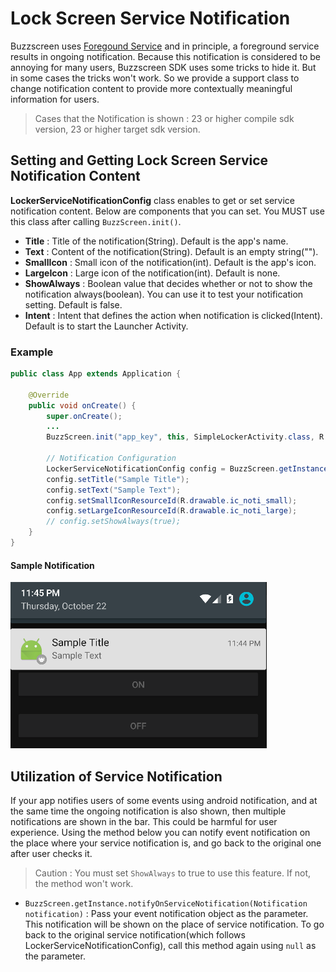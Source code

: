 # Lock Screen Service Notification
Buzzscreen uses [Foregound Service](http://developer.android.com/guide/components/services.html#Foreground) and in principle, a foreground service results in ongoing notification. Because this notification is considered to be annoying for many users, Buzzscreen SDK uses some tricks to hide it. But in some cases the tricks won't work. So we provide a support class to change notification content to provide more contextually meaningful information for users.

> Cases that the Notification is shown : 23 or higher compile sdk version, 23 or higher target sdk version.

## Setting and Getting Lock Screen Service Notification Content
**LockerServiceNotificationConfig** class enables to get or set service notification content. Below are components that you can set. You MUST use this class after calling `BuzzScreen.init()`.
- **Title** : Title of the notification(String). Default is the app's name.
- **Text** : Content of the notification(String). Default is an empty string("").
- **SmallIcon** : Small icon of the notification(int). Default is the app's icon.
- **LargeIcon** : Large icon of the notification(int). Default is none.
- **ShowAlways** : Boolean value that decides whether or not to show the notification always(boolean). You can use it to test your notification setting. Default is false.
- **Intent** : Intent that defines the action when notification is clicked(Intent). Default is to start the Launcher Activity.

### Example
```Java
public class App extends Application {

    @Override
    public void onCreate() {
        super.onCreate();
        ...
        BuzzScreen.init("app_key", this, SimpleLockerActivity.class, R.drawable.image_on_fail, false);

        // Notification Configuration
        LockerServiceNotificationConfig config = BuzzScreen.getInstance().getLockerServiceNotificationConfig();
        config.setTitle("Sample Title");
        config.setText("Sample Text");
        config.setSmallIconResourceId(R.drawable.ic_noti_small);
        config.setLargeIconResourceId(R.drawable.ic_noti_large);
        // config.setShowAlways(true);
    }
}
```
#### Sample Notification
![Notification Sample](notification_sample.png)

## Utilization of Service Notification
If your app notifies users of some events using android notification, and at the same time the ongoing notification is also shown, then multiple notifications are shown in the bar. This could be harmful for user experience. Using the method below you can notify event notification on the place where your service notification is, and go back to the original one after user checks it.

> Caution : You must set `ShowAlways` to true to use this feature. If not, the method won't work.

- `BuzzScreen.getInstance.notifyOnServiceNotification(Notification notification)` : Pass your event notification object as the parameter. This notification will be shown on the place of service notification. To go back to the original service notification(which follows LockerServiceNotificationConfig), call this method again using `null` as the parameter.
